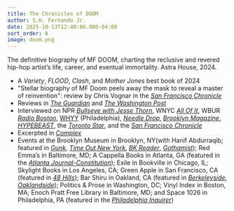 ```yaml
---
title: The Chronicles of DOOM
author: S.H. Fernando Jr.
date: 2025-10-13T12:40:00.000-04:00
sort_order: 6
image: doom.png
---
```

The definitive biography of MF DOOM, charting the reclusive and revered hip-hop artist’s life, career, and eventual immortality. Astra House, 2024.

* A *Variety*, *FLOOD*, *Clash*, and *Mother Jones* best book of 2024
* "Stellar biography of MF Doom peels away the mask to reveal a master of reinvention": review by Chris Vognar in the *[San Francisco Chronicle](<>)*
* Reviews in *[The Guardian](https://www.theguardian.com/books/2024/nov/24/the-chronicles-of-doom-review-sh-fernando-unmasking-hip-hops-peerless-prankster)* and *[The Washington Post](https://www.washingtonpost.com/books/2024/11/01/mf-doom-chronicles-biography-fernando-review/)*
* Interviewed on NPR *[Bullseye with Jesse Thorn](https://www.npr.org/2024/11/22/1214662564/bullseye-with-jesse-canonball-mf-doom)*, WNYC *[All Of It](https://www.wnyc.org/story/understanding-the-mystery-of-legendary-rapper-mf-doom/)*, WBUR *[Radio Boston](https://www.wbur.org/radioboston/2024/10/28/mf-doom-boston-influence-skiz)*, [WHYY](https://whyy.org/articles/artist-mf-doom-history-in-philadelphia/) (Philadelphia), *[Needle Drop](https://www.youtube.com/watch?v=G6BWVpWDSPM)*, *[Brooklyn Magazine](https://www.bkmag.com/2024/10/29/mf-doom/)*, *[HYPEBEAST](https://hypebeast.com/2024/10/s-h-skiz-fernando-the-chronicles-of-doom-unraveling-raps-masked-iconoclast-biography-interview)*, the *[Toronto Star](https://www.thestar.com/entertainment/books/he-just-might-be-the-greatest-rapper-you-dont-know-in-a-new-book-a/article_0bf44c86-7ce7-11ef-8e15-9bb70693b399.html)*, and the *[San Francisco Chronicle](https://datebook.sfchronicle.com/books/mf-doom-biography-sh-fernando-19651694)*
* Excerpted in *[Complex](https://www.complex.com/music/a/sh-fernando-jr/mf-doom-book-excerpt)*
* Events at the Brooklyn Museum in Brooklyn, NY(with Hanif Abdurraqib; featured in *[Gunk](https://gunkyard.substack.com/p/november3?utm_campaign=email-half-post&r=2i5jn&utm_source=substack&utm_medium=email)*, *[Time Out New York](https://www.timeout.com/newyork/things-to-do/brooklyn-reads-chronicles-of-doom)*, *[BK Reader](https://www.bkreader.com/arts-entertainment/mf-doom-takes-center-stage-at-brooklyn-museum-tribute-on-oct-31-9675659)*, *[Gothamist](https://gothamist.com/arts-entertainment/24-low-budget-ways-to-fall-in-love-with-nyc-this-autumn)*); Red Emma’s in Baltimore, MD; A Cappella Books in Atlanta, GA (featured in the *[Atlanta Journal-Constitution](https://www.ajc.com/things-to-do/author-events-nov-1-7/C2HMRETKMZFF5A2IACGLUHQ33A/)*); Exile in Bookville in Chicago, IL; Skylight Books in Los Angeles, CA; Green Apple in San Francisco, CA (featured in *[48 Hills](https://48hills.org/2024/11/music-book-club-debuts-irl-with-mf-doom-green-apple/)*); Bar Shiru in Oakland, CA (featured in *[Berkeleyside](https://www.berkeleyside.org/2024/11/07/around-berkeley-new-century-chamber-orchestra-writing-circle-for-black-parents-mock-trial)*, *[Oaklandside](https://oaklandside.org/2024/11/05/oakland-events-things-to-do-november-6-to-10/)*); Politics & Prose in Washington, DC; Vinyl Index in Boston, MA; Enoch Pratt Free Library in Baltimore, MD; and Space 1026 in Philadelphia, PA (featured in the *[Philadelphia Inquirer](https://www.inquirer.com/entertainment/music/mf-doom-philadelphia-space-1026-cinatown-20241202.html)*)
